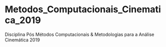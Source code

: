 # Metodos_Computacionais_Cinematica_2019
Disciplina Pós Métodos Computacionais &amp; Metodologias para a Análise Cinemática 2019
